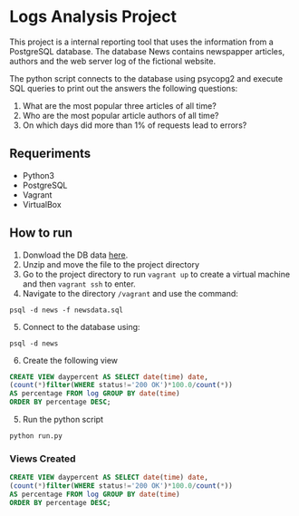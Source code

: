 # Logs Analysis Project
This project is a internal reporting tool that uses the information from a PostgreSQL database. The database News contains newspapper articles, authors and the web server log of the fictional website.

The python script connects to the database using psycopg2 and execute SQL queries to print out the answers the following questions:
1. What are the most popular three articles of all time? 
2. Who are the most popular article authors of all time? 
3. On which days did more than 1% of requests lead to errors? 

## Requeriments
* Python3
* PostgreSQL
* Vagrant
* VirtualBox

## How to run
1. Donwload the DB data [here](https://d17h27t6h515a5.cloudfront.net/topher/2016/August/57b5f748_newsdata/newsdata.zip).
2. Unzip and move the file to the project directory 
3. Go to the project directory to run `vagrant up`  to create a virtual machine and then `vagrant ssh` to enter.
4. Navigate to the directory `/vagrant`  and use the command:
```
psql -d news -f newsdata.sql 
```
5. Connect to the database using:
```
psql -d news
```
6. Create the following view
```sql
CREATE VIEW daypercent AS SELECT date(time) date, 
(count(*)filter(WHERE status!='200 OK')*100.0/count(*)) 
AS percentage FROM log GROUP BY date(time) 
ORDER BY percentage DESC;
```
5. Run the python script
```
python run.py
```
### Views Created
```sql
CREATE VIEW daypercent AS SELECT date(time) date, 
(count(*)filter(WHERE status!='200 OK')*100.0/count(*)) 
AS percentage FROM log GROUP BY date(time) 
ORDER BY percentage DESC;
```